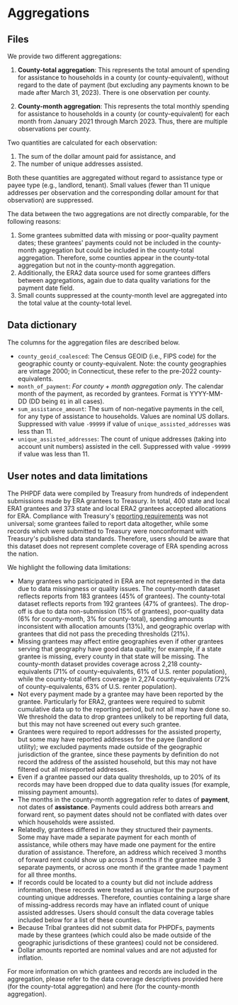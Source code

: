 # Aggregations

## Files

We provide two different aggregations:

1. **County-total aggregation**: This represents the total amount of spending for assistance to households in a county (or county-equivalent), without regard to the date of payment (but excluding any payments known to be made after March 31, 2023). There is one observation per county.

2. **County-month aggregation**: This represents the total monthly spending for assistance to households in a county (or county-equivalent) for each month from January 2021 through March 2023. Thus, there are multiple observations per county.  

Two quantities are calculated for each observation: 

1. The sum of the dollar amount paid for assistance, and
2. The number of unique addresses assisted.

Both these quantities are aggregated without regard to assistance type or payee type (e.g., landlord, tenant). Small values (fewer than 11 unique addresses per observation and the corresponding dollar amount for that observation) are suppressed.

The data between the two aggregations are not directly comparable, for the following reasons:

1. Some grantees submitted data with missing or poor-quality payment dates; these grantees' payments could not be included in the county-month aggregation but could be included in the county-total aggregation. Therefore, some counties appear in the county-total aggregation but not in the county-month aggregation.
2. Additionally, the ERA2 data source used for some grantees differs between aggregations, again due to data quality variations for the payment date field.
3. Small counts suppressed at the county-month level are aggregated into the total value at the county-total level.

## Data dictionary 

The columns for the aggregation files are described below.

- `county_geoid_coalesced`: The Census GEOID (i.e., FIPS code) for the geographic county or county-equivalent. Note: the county geographies are vintage 2000; in Connecticut, these refer to the pre-2022 county-equivalents.
- `month_of_payment`: *For county + month aggregation only*. The calendar month of the payment, as recorded by grantees. Format is YYYY-MM-DD (DD being `01` in all cases).
- `sum_assistance_amount`: The sum of non-negative payments in the cell, for any type of assistance to households. Values are nominal US dollars. Suppressed with value `-99999` if value of `unique_assisted_addresses` was less than 11.
- `unique_assisted_addresses`: The count of unique addresses (taking into account unit numbers) assisted in the cell. Suppressed with value `-99999` if value was less than 11.

## User notes and data limitations

The PHPDF data were compiled by Treasury from hundreds of independent submissions made by ERA grantees to Treasury. In total, 400 state and local ERA1 grantees and 373 state and local ERA2 grantees accepted allocations for ERA. Compliance with Treasury's [reporting requirements](https://home.treasury.gov/policy-issues/coronavirus/assistance-for-state-local-and-tribal-governments/emergency-rental-assistance-program/reporting) was not universal; some grantees failed to report data altogether, while some records which were submitted to Treasury were nonconformant with Treasury's published data standards. Therefore, users should be aware that this dataset does not represent complete coverage of ERA spending across the nation.

We highlight the following data limitations:

- Many grantees who participated in ERA are not represented in the data due to data missingness or quality issues. The county-month dataset reflects reports from 183 grantees (45% of grantees). The county-total dataset reflects reports from 192 grantees (47% of grantees). The drop-off is due to data non-submission (15% of grantees), poor-quality data (6% for county-month, 3% for county-total), spending amounts inconsistent with allocation amounts (13%), and geographic overlap with grantees that did not pass the preceding thresholds (21%).
- Missing grantees may affect entire geographies even if other grantees serving that geography have good data quality; for example, if a state grantee is missing, every county in that state will be missing. The county-month dataset provides coverage across 2,218 county-equivalents (71% of county-equivalents, 61% of U.S. renter population), while the county-total offers coverage in 2,274 county-equivalents (72% of county-equivalents, 63% of U.S. renter population).
- Not every payment made by a grantee may have been reported by the grantee. Particularly for ERA2, grantees were required to submit cumulative data up to the reporting period, but not all may have done so. We threshold the data to drop grantees unlikely to be reporting full data, but this may not have screened out every such grantee.
- Grantees were required to report addresses for the assisted property, but some may have reported addresses for the payee (landlord or utility); we excluded payments made outside of the geographic jurisdiction of the grantee, since these payments by definition do not record the address of the assisted household, but this may not have filtered out all misreported addresses.
- Even if a grantee passed our data quality thresholds, up to 20% of its records may have been dropped due to data quality issues (for example, missing payment amounts).
- The months in the county-month aggregation refer to dates of **payment**, not dates of **assistance**. Payments could address both arrears and forward rent, so payment dates should not be conflated with dates over which households were assisted.
- Relatedly, grantees differed in how they structured their payments. Some may have made a separate payment for each month of assistance, while others may have made one payment for the entire duration of assistance. Therefore, an address which received 3 months of forward rent could show up across 3 months if the grantee made 3 separate payments, or across one month if the grantee made 1 payment for all three months.
- If records could be located to a county but did not include address information, these records were treated as unique for the purpose of counting unique addresses. Therefore, counties containing a large share of missing-address records may have an inflated count of unique assisted addresses. Users should consult the data coverage tables included below for a list of these counties.
- Because Tribal grantees did not submit data for PHPDFs, payments made by these grantees (which could also be made outside of the geographic jurisdictions of these grantees) could not be considered.
- Dollar amounts reported are nominal values and are not adjusted for inflation.

For more information on which grantees and records are included in the aggregation, please refer to the data coverage descriptives provided here (for the county-total aggregation) and here (for the county-month aggregation).
